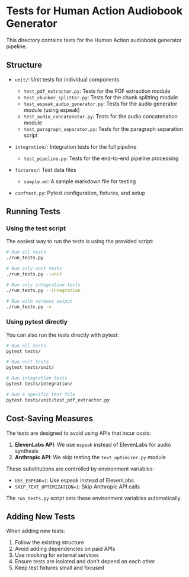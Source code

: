 # Tests for Human Action Audiobook Generator

This directory contains tests for the Human Action audiobook generator pipeline.

## Structure

- `unit/`: Unit tests for individual components
  - `test_pdf_extractor.py`: Tests for the PDF extraction module
  - `test_chunker_splitter.py`: Tests for the chunk splitting module 
  - `test_espeak_audio_generator.py`: Tests for the audio generator module (using espeak)
  - `test_audio_concatenator.py`: Tests for the audio concatenation module
  - `test_paragraph_separator.py`: Tests for the paragraph separation script
  
- `integration/`: Integration tests for the full pipeline
  - `test_pipeline.py`: Tests for the end-to-end pipeline processing
  
- `fixtures/`: Test data files
  - `sample.md`: A sample markdown file for testing

- `conftest.py`: Pytest configuration, fixtures, and setup

## Running Tests

### Using the test script

The easiest way to run the tests is using the provided script:

```bash
# Run all tests
./run_tests.py

# Run only unit tests
./run_tests.py --unit

# Run only integration tests
./run_tests.py --integration

# Run with verbose output
./run_tests.py -v
```

### Using pytest directly

You can also run the tests directly with pytest:

```bash
# Run all tests
pytest tests/

# Run unit tests
pytest tests/unit/

# Run integration tests
pytest tests/integration/

# Run a specific test file
pytest tests/unit/test_pdf_extractor.py
```

## Cost-Saving Measures

The tests are designed to avoid using APIs that incur costs:

1. **ElevenLabs API**: We use `espeak` instead of ElevenLabs for audio synthesis
2. **Anthropic API**: We skip testing the `text_optimizer.py` module

These substitutions are controlled by environment variables:
- `USE_ESPEAK=1`: Use espeak instead of ElevenLabs
- `SKIP_TEXT_OPTIMIZATION=1`: Skip Anthropic API calls

The `run_tests.py` script sets these environment variables automatically.

## Adding New Tests

When adding new tests:

1. Follow the existing structure
2. Avoid adding dependencies on paid APIs
3. Use mocking for external services
4. Ensure tests are isolated and don't depend on each other
5. Keep test fixtures small and focused 